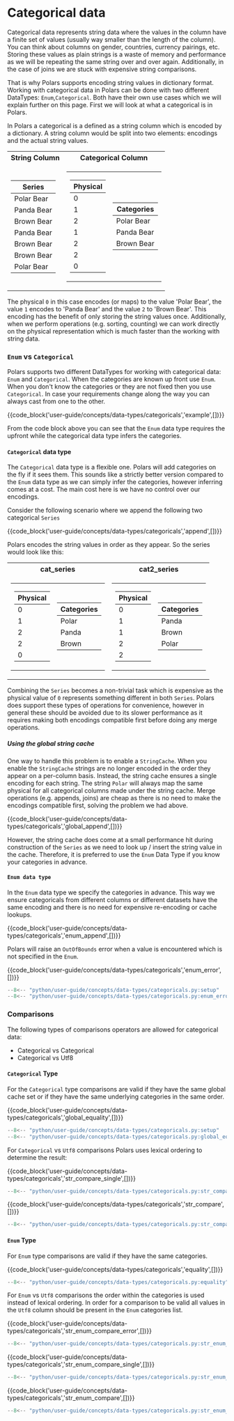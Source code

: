 # Categorical data

Categorical data represents string data where the values in the column have a finite set of values (usually way smaller than the length of the column). You can think about columns on gender, countries, currency pairings, etc. Storing these values as plain strings is a waste of memory and performance as we will be repeating the same string over and over again. Additionally, in the case of joins we are stuck with expensive string comparisons.

That is why Polars supports encoding string values in dictionary format. Working with categorical data in Polars can be done with two different DataTypes: `Enum`,`Categorical`. Both have their own use cases which we will explain further on this page.
First we will look at what a categorical is in Polars.

In Polars a categorical is a defined as a string column which is encoded by a dictionary. A string column would be split into two elements: encodings and the actual string values.

<table>
<tr><th>String Column </th><th>Categorical Column</th></tr>
<tr><td>
<table>
    <thead>
        <tr>
            <th>Series</th>
        </tr>
    </thead>
    <tbody>
        <tr>
            <td>Polar Bear</td>
        </tr>
        <tr>
            <td>Panda Bear</td>
        </tr>
        <tr>
            <td>Brown Bear</td>
        </tr>
        <tr>
            <td>Panda Bear</td>
        </tr>
        <tr>
            <td>Brown Bear</td>
        </tr>
        <tr>
            <td>Brown Bear</td>
        </tr>
        <tr>
            <td>Polar Bear</td>
        </tr>
    </tbody>
</table>
</td>
<td>
<table>
<tr>
<td>

<table>
    <thead>
        <tr>
            <th>Physical</th>
        </tr>
    </thead>
    <tbody>
        <tr>
            <td>0</td>
        </tr>
        <tr>
            <td>1</td>
        </tr>
        <tr>
            <td>2</td>
        </tr>
        <tr>
            <td>1</td>
        </tr>
        <tr>
            <td>2</td>
        </tr>
        <tr>
            <td>2</td>
        </tr>
        <tr>
            <td>0</td>
        </tr>
    </tbody>
</table>

</td>
<td>
<table>
    <thead>
        <tr>
            <th>Categories</th>
        </tr>
    </thead>
    <tbody>
        <tr>
            <td>Polar Bear</td>
        </tr>
        <tr>
            <td>Panda Bear</td>
        </tr>
        <tr>
            <td>Brown Bear</td>
        </tr>
    </tbody>
</table>
</td>
</tr>
</table>
</td>
</tr>
</table>

The physical `0` in this case encodes (or maps) to the value 'Polar Bear', the value `1` encodes to 'Panda Bear' and the value `2` to 'Brown Bear'. This encoding has the benefit of only storing the string values once. Additionally, when we perform operations (e.g. sorting, counting) we can work directly on the physical representation which is much faster than the working with string data.

### `Enum` vs `Categorical`

Polars supports two different DataTypes for working with categorical data: `Enum` and `Categorical`. When the categories are known up front use `Enum`. When you don't know the categories or they are not fixed then you use `Categorical`. In case your requirements change along the way you can always cast from one to the other.

{{code_block('user-guide/concepts/data-types/categoricals','example',[])}}

From the code block above you can see that the `Enum` data type requires the upfront while the categorical data type infers the categories.

#### `Categorical` data type

The `Categorical` data type is a flexible one. Polars will add categories on the fly if it sees them. This sounds like a strictly better version compared to the `Enum` data type as we can simply infer the categories, however inferring comes at a cost. The main cost here is we have no control over our encodings.

Consider the following scenario where we append the following two categorical `Series`

{{code_block('user-guide/concepts/data-types/categoricals','append',[])}}

Polars encodes the string values in order as they appear. So the series would look like this:

<table>
<tr><th>cat_series </th><th>cat2_series</th></tr>
<tr><td>
<table>
<tr>
<td>
<table>
    <thead>
        <tr>
            <th>Physical</th>
        </tr>
    </thead>
    <tbody>
        <tr>
            <td>0</td>
        </tr>
        <tr>
            <td>1</td>
        </tr>
        <tr>
            <td>2</td>
        </tr>
        <tr>
            <td>2</td>
        </tr>
        <tr>
            <td>0</td>
        </tr>
    </tbody>
</table>

</td>
<td>
<table>
    <thead>
        <tr>
            <th>Categories</th>
        </tr>
    </thead>
    <tbody>
        <tr>
            <td>Polar</td>
        </tr>
        <tr>
            <td>Panda</td>
        </tr>
        <tr>
            <td>Brown</td>
        </tr>
    </tbody>
</table>

</td>
</tr>
</table>
</td>
<td>
<table>
<tr>
<td>
<table>
    <thead>
        <tr>
            <th>Physical</th>
        </tr>
    </thead>
    <tbody>
        <tr>
            <td>0</td>
        </tr>
        <tr>
            <td>1</td>
        </tr>
        <tr>
            <td>1</td>
        </tr>
        <tr>
            <td>2</td>
        </tr>
        <tr>
            <td>2</td>
        </tr>
    </tbody>
</table>

</td>
<td>

<table>
    <thead>
        <tr>
            <th>Categories</th>
        </tr>
    </thead>
    <tbody>
        <tr>
            <td>Panda</td>
        </tr>
        <tr>
            <td>Brown</td>
        </tr>
        <tr>
            <td>Polar</td>
        </tr>
    </tbody>
</table>

</td>
</tr>
</table>
</td>
</tr>
</table>

Combining the `Series` becomes a non-trivial task which is expensive as the physical value of `0` represents something different in both `Series`. Polars does support these types of operations for convenience, however in general these should be avoided due to its slower performance as it requires making both encodings compatible first before doing any merge operations.

##### Using the global string cache

One way to handle this problem is to enable a `StringCache`. When you enable the `StringCache` strings are no longer encoded in the order they appear on a per-column basis. Instead, the string cache ensures a single encoding for each string. The string `Polar` will always map the same physical for all categorical columns made under the string cache.
Merge operations (e.g. appends, joins) are cheap as there is no need to make the encodings compatible first, solving the problem we had above.

{{code_block('user-guide/concepts/data-types/categoricals','global_append',[])}}

However, the string cache does come at a small performance hit during construction of the `Series` as we need to look up / insert the string value in the cache. Therefore, it is preferred to use the `Enum` Data Type if you know your categories in advance.

#### `Enum data type`

In the `Enum` data type we specify the categories in advance. This way we ensure categoricals from different columns or different datasets have the same encoding and there is no need for expensive re-encoding or cache lookups.

{{code_block('user-guide/concepts/data-types/categoricals','enum_append',[])}}

Polars will raise an `OutOfBounds` error when a value is encountered which is not specified in the `Enum`.

{{code_block('user-guide/concepts/data-types/categoricals','enum_error',[])}}

```python exec="on" result="text" session="user-guide/datatypes/categoricals"
--8<-- "python/user-guide/concepts/data-types/categoricals.py:setup"
--8<-- "python/user-guide/concepts/data-types/categoricals.py:enum_error"
```

### Comparisons

The following types of comparisons operators are allowed for categorical data:

- Categorical vs Categorical
- Categorical vs Utf8

#### `Categorical` Type

For the `Categorical` type comparisons are valid if they have the same global cache set or if they have the same underlying categories in the same order.

{{code_block('user-guide/concepts/data-types/categoricals','global_equality',[])}}

```python exec="on" result="text" session="user-guide/datatypes/categoricals"
--8<-- "python/user-guide/concepts/data-types/categoricals.py:setup"
--8<-- "python/user-guide/concepts/data-types/categoricals.py:global_equality"
```

For `Categorical` vs `Utf8` comparisons Polars uses lexical ordering to determine the result:

{{code_block('user-guide/concepts/data-types/categoricals','str_compare_single',[])}}

```python exec="on" result="text" session="user-guide/datatypes/categoricals"
--8<-- "python/user-guide/concepts/data-types/categoricals.py:str_compare_single"
```

{{code_block('user-guide/concepts/data-types/categoricals','str_compare',[])}}

```python exec="on" result="text" session="user-guide/datatypes/categoricals"
--8<-- "python/user-guide/concepts/data-types/categoricals.py:str_compare"
```

#### `Enum` Type

For `Enum` type comparisons are valid if they have the same categories.

{{code_block('user-guide/concepts/data-types/categoricals','equality',[])}}

```python exec="on" result="text" session="user-guide/datatypes/categoricals"
--8<-- "python/user-guide/concepts/data-types/categoricals.py:equality"
```

For `Enum` vs `Utf8` comparisons the order within the categories is used instead of lexical ordering. In order for a comparison to be valid all values in the `Utf8` column should be present in the `Enum` categories list.

{{code_block('user-guide/concepts/data-types/categoricals','str_enum_compare_error',[])}}

```python exec="on" result="text" session="user-guide/datatypes/categoricals"
--8<-- "python/user-guide/concepts/data-types/categoricals.py:str_enum_compare_error"
```

{{code_block('user-guide/concepts/data-types/categoricals','str_enum_compare_single',[])}}

```python exec="on" result="text" session="user-guide/datatypes/categoricals"
--8<-- "python/user-guide/concepts/data-types/categoricals.py:str_enum_compare_single"
```

{{code_block('user-guide/concepts/data-types/categoricals','str_enum_compare',[])}}

```python exec="on" result="text" session="user-guide/datatypes/categoricals"
--8<-- "python/user-guide/concepts/data-types/categoricals.py:str_enum_compare"
```
